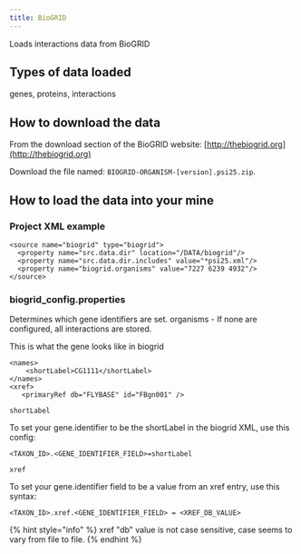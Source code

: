 ```yaml
---
title: BioGRID
---
```


Loads interactions data from BioGRID

## Types of data loaded

genes, proteins, interactions

## How to download the data

From the download section of the BioGRID website: [http://thebiogrid.org](http://thebiogrid.org)

Download the file named: `BIOGRID-ORGANISM-[version].psi25.zip`.

## How to load the data into your mine

### Project XML example

```markup
<source name="biogrid" type="biogrid">
  <property name="src.data.dir" location="/DATA/biogrid"/>
  <property name="src.data.dir.includes" value="*psi25.xml"/>
  <property name="biogrid.organisms" value="7227 6239 4932"/>
</source>
```

### biogrid\_config.properties

Determines which gene identifiers are set. organisms - If none are configured, all interactions are stored.

This is what the gene looks like in biogrid

```markup
<names>
    <shortLabel>CG1111</shortLabel>
</names>
<xref>
   <primaryRef db="FLYBASE" id="FBgn001" />
```

`shortLabel`

To set your gene.identifier to be the shortLabel in the biogrid XML, use this config:

```text
<TAXON_ID>.<GENE_IDENTIFIER_FIELD>=shortLabel
```

`xref`

To set your gene.identifier field to be a value from an xref entry, use this syntax:

```text
<TAXON_ID>.xref.<GENE_IDENTIFIER_FIELD> = <XREF_DB_VALUE>
```

{% hint style="info" %}
xref "db" value is not case sensitive, case seems to vary from file to file.
{% endhint %}

